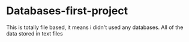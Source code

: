 # Databases-first-project

This is totally file based, it means i didn't used any databases.
All of the data stored in text files
